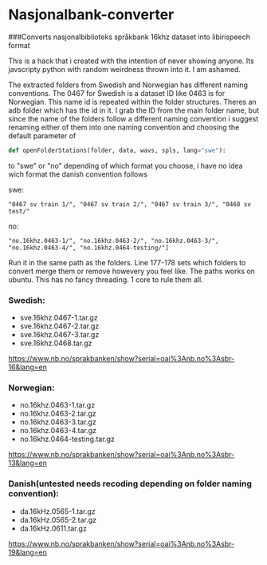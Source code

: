 # Nasjonalbank-converter
###Converts nasjonalbiblioteks språkbank 16khz dataset into libirispeech format

This is a hack that i created with the intention of never showing anyone. Its javscripty python with random weirdness thrown into it. I am ashamed.

The extracted folders from Swedish and Norwegian has different naming conventions. The 0467 for Swedish is a dataset ID like 0463 is for Norwegian. This name id is repeated within the folder structures. Theres an adb folder which has the id in it. I grab the ID from the main folder name, but since the name of the folders follow a different naming convention i suggest renaming either of them into one naming convention and choosing the default parameter of

```python
def openFolderStations(folder, data, wavs, spls, lang="swe"):
```

to "swe" or "no" depending of which format you choose, i have no idea wich format the danish convention follows

swe:
```
"0467 sv train 1/", "0467 sv train 2/", "0467 sv train 3/", "0468 sv test/"
```

no:
```
"no.16khz.0463-1/", "no.16khz.0463-2/", "no.16khz.0463-3/", "no.16khz.0463-4/", "no.16khz.0464-testing/"]
```
Run it in the same path as the folders. Line 177-178 sets which folders to convert merge them or remove howevery you feel like. The paths works on ubuntu. This has no fancy threading. 1 core to rule them all.

### Swedish:
* sve.16khz.0467-1.tar.gz
* sve.16khz.0467-2.tar.gz
* sve.16khz.0467-3.tar.gz
* sve.16khz.0468.tar.gz

https://www.nb.no/sprakbanken/show?serial=oai%3Anb.no%3Asbr-16&lang=en

### Norwegian:
* no.16khz.0463-1.tar.gz
* no.16khz.0463-2.tar.gz
* no.16khz.0463-3.tar.gz
* no.16khz.0463-4.tar.gz
* no.16khz.0464-testing.tar.gz

https://www.nb.no/sprakbanken/show?serial=oai%3Anb.no%3Asbr-13&lang=en

### Danish(untested needs recoding depending on folder naming convention):
* da.16kHz.0565-1.tar.gz
* da.16kHz.0565-2.tar.gz
* da.16kHz.0611.tar.gz

https://www.nb.no/sprakbanken/show?serial=oai%3Anb.no%3Asbr-19&lang=en

